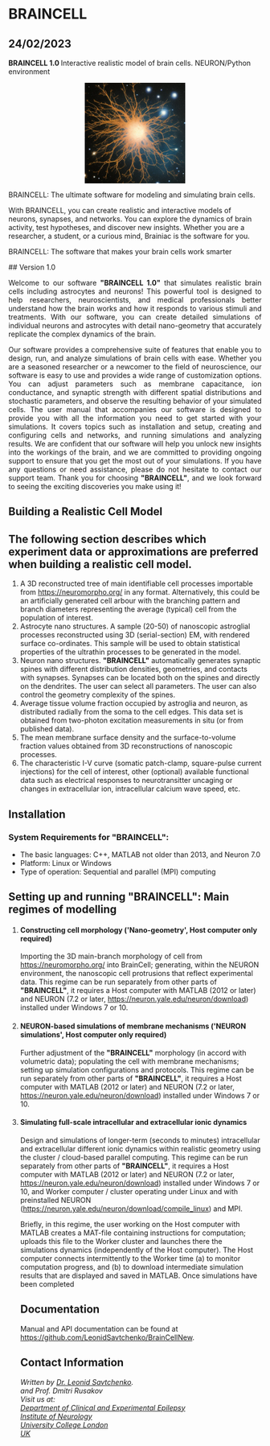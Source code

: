 # BRAINCELL
## 24/02/2023


<b> BRAINCELL 1.0 </b> Interactive realistic model of brain cells. NEURON/Python environment
<!-- This is adding a picturet -->
<!--![Brain Cell](https://github.com/LeonidSavtchenko/BrainCellNew/blob/main/2696937247-astrocyte.jpg)-->

<p align="center">
<img src="https://github.com/LeonidSavtchenko/BrainCellNew/blob/main/2696937247-astrocyte.jpg" alt="Brain Cell" width=200 height=200 style="display:block; margin:auto;"/>
</p>

<p align="justify" >
BRAINCELL: The ultimate software for modeling and simulating brain cells.

With BRAINCELL, you can create realistic and interactive models of neurons, synapses, and networks. You can explore the dynamics of brain activity, test hypotheses, and discover new insights. Whether you are a researcher, a student, or a curious mind, Brainiac is the software for you.

BRAINCELL: The software that makes your brain cells work smarter
</p>
## Version 1.0

<p align="justify" >
Welcome to our software <b>"BRAINCELL 1.0"</b> that simulates realistic brain cells including astrocytes and neurons! 
This powerful tool is designed to help researchers, neuroscientists, and medical professionals better understand how the brain works and how it responds to various stimuli and treatments.
With our software, you can create detailed simulations of individual neurons and astrocytes with detail nano-geometry  that accurately replicate the complex dynamics of the brain. 
</p>

<p align="justify" >
Our software provides a comprehensive suite of features that enable you to design, run, and analyze simulations of brain cells with ease.
Whether you are a seasoned researcher or a newcomer to the field of neuroscience, our software is easy to use and provides a wide range of customization options. 
You can adjust parameters such as membrane capacitance, ion conductance, and synaptic strength with different spatial distributions and stochastic parameters, and observe the resulting behavior of your simulated cells.
The user manual that accompanies our software is designed to provide you with all the information you need to get started with your simulations. 
It covers topics such as installation and setup, creating and configuring cells and networks, and running simulations and analyzing results.
We are confident that our software will help you unlock new insights into the workings of the brain, and we are committed to providing ongoing support to ensure that you get the most out of your simulations. If you have any questions or need assistance, please do not hesitate to contact our support team.
Thank you for choosing <b>"BRAINCELL"</b>, and we look forward to seeing the exciting discoveries you make using it!

</p>




<!DOCTYPE html>
<html>
  <head>
    <h2>Building a Realistic Cell Model</h2>
  </head>
  <body>
    <h2>The following section describes which experiment data or approximations are preferred when building a realistic cell model.</h2>
    <ol>
      <li>A 3D reconstructed tree of main identifiable cell processes importable from <a href="https://neuromorpho.org/">https://neuromorpho.org/</a> in any format. Alternatively, this could be an artificially generated cell arbour with the branching pattern and branch diameters representing the average (typical) cell from the population of interest.</li>
      <li>Astrocyte nano structures. A sample (20-50) of nanoscopic astroglial processes reconstructed using 3D (serial-section) EM, with rendered surface co-ordinates. This sample will be used to obtain statistical properties of the ultrathin processes to be generated in the model.</li>
	  <li>Neuron nano structures. <b>"BRAINCELL"</b> automatically generates synaptic spines with different distribution densities, geometries, and contacts with synapses. Synapses can be located both on the spines and directly on the dendrites. The user can select all parameters. The user can also control the geometry complexity of the spines. </li>
      <li>Average tissue volume fraction occupied by astroglia and neuron, as distributed radially from the soma to the cell edges. This data set is obtained from two-photon excitation measurements in situ (or from published data).</li>
      <li>The mean membrane surface density and the surface-to-volume fraction values obtained from 3D reconstructions of nanoscopic processes.</li>
      <li>The characteristic I-V curve (somatic patch-clamp, square-pulse current injections) for the cell of interest, other (optional) available functional data such as electrical responses to neurotransitter uncaging or changes in extracellular ion, intracellular calcium wave speed, etc.</li>
    </ol>
	
<h2>Installation</h2>

<h3>System Requirements for <b>"BRAINCELL"</b>:</h3>
<ul>
  <li>The basic languages: C++, MATLAB not older than 2013, and Neuron 7.0</li>
  <li>Platform: Linux or Windows</li>
  <li>Type of operation: Sequential and parallel (MPI) computing</li>
</ul>

<h2>Setting up and running <b>"BRAINCELL"</b>: Main regimes of modelling</h2>

<ol>
  <li>
    <h4>Constructing cell morphology ('Nano-geometry', Host computer only required)</h4>
    <p>Importing the 3D main-branch morphology of cell from <a href="https://neuromorpho.org/">https://neuromorpho.org/</a> into BrainCell; generating, within the NEURON environment, the nanoscopic cell protrusions that reflect experimental data. This regime can be run separately from other parts of <b>"BRAINCELL"</b>, it requires a Host computer with MATLAB (2012 or later) and NEURON (7.2 or later, <a href="https://neuron.yale.edu/neuron/download">https://neuron.yale.edu/neuron/download</a>) installed under Windows 7 or 10.</p>
  </li>
  
  <li>
    <h4>NEURON-based simulations of membrane mechanisms ('NEURON simulations', Host computer only required)</h4>
    <p>Further adjustment of the <b>"BRAINCELL"</b> morphology (in accord with volumetric data); populating the cell with membrane mechanisms; setting up simulation configurations and protocols.  This regime can be run separately from other parts of <b>"BRAINCELL"</b>, it requires a Host computer with MATLAB (2012 or later) and NEURON (7.2 or later, <a href="https://neuron.yale.edu/neuron/download">https://neuron.yale.edu/neuron/download</a>) installed under Windows 7 or 10.</p>
  </li>
  
  <li>
    <h4>Simulating full-scale intracellular and extracellular ionic dynamics </h4>
    <p>Design and simulations of longer-term (seconds to minutes) intracellular and extracellular different ionic dynamics within realistic geometry using the cluster / cloud-based parallel computing.  This regime can be run separately from other parts of <b>"BRAINCELL"</b>, it requires a Host computer with MATLAB (2012 or later) and NEURON (7.2 or later, <a href="https://neuron.yale.edu/neuron/download">https://neuron.yale.edu/neuron/download</a>) installed under Windows 7 or 10, and Worker computer / cluster operating under Linux and with preinstalled NEURON (<a href="https://neuron.yale.edu/neuron/download/compile_linux">https://neuron.yale.edu/neuron/download/compile_linux</a>) and MPI.</p>
    <p>Briefly, in this regime, the user working on the Host computer with MATLAB creates a MAT-file containing instructions for computation; uploads this file to the Worker cluster and launches there the simulations  dynamics (independently of the Host computer). The Host computer connects intermittently to the Worker time (a) to monitor computation progress, and (b) to download intermediate simulation results that are displayed and saved in MATLAB. Once simulations have been completed

<section>
      <h2>Documentation</h2>
      <p>Manual and API documentation can be found at <a href="https://github.com/LeonidSavtchenko/BrainCellNew">https://github.com/LeonidSavtchenko/BrainCellNew</a>.</p>
    </section>
    <section>
      <h2>Contact Information</h2>
      <address>
        Written by <a href="mailto:savtchenko#yahoo.com">Dr. Leonid Savtchenko</a>.<br> and Prof. Dmitri Rusakov<br>
        Visit us at:<br>
        <a href="http://www.ucl.ac.uk/ion/departments/epilepsy/themes/synaptic-imaging">Department of Clinical and Experimental Epilepsy<br>Institute of Neurology<br>University College London<br>UK</a>
      </address>
    </section>
  </body>
</html>
